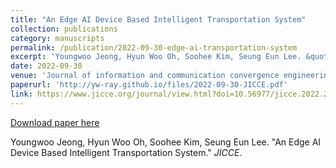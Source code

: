 ```yaml
---
title: "An Edge AI Device Based Intelligent Transportation System"
collection: publications
category: manuscripts
permalink: /publication/2022-09-30-edge-ai-transportation-system
excerpt: 'Youngwoo Jeong, Hyun Woo Oh, Soohee Kim, Seung Eun Lee. &quot;An Edge AI Device Based Intelligent Transportation System.&quot; <i>JICCE</i>.'
date: 2022-09-30
venue: 'Journal of information and communication convergence engineering (JICCE)'
paperurl: 'http://yw-ray.github.io/files/2022-09-30-JICCE.pdf'
link: https://www.jicce.org/journal/view.html?doi=10.56977/jicce.2022.20.3.166
---
```


<a href='http://yw-ray.github.io/files/2022-09-30-JICCE.pdf'>Download paper here</a>

Youngwoo Jeong, Hyun Woo Oh, Soohee Kim, Seung Eun Lee. &quot;An Edge AI Device Based Intelligent Transportation System.&quot; <i>JICCE</i>.
